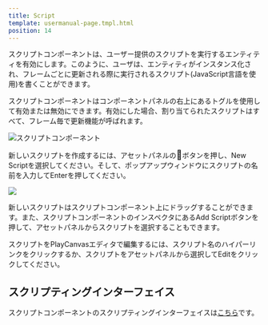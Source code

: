```yaml
---
title: Script
template: usermanual-page.tmpl.html
position: 14
---
```


スクリプトコンポーネントは、ユーザー提供のスクリプトを実行するエンティティを有効にします。このように、ユーザは、エンティティがインスタンス化され、フレームごとに更新される際に実行されるスクリプト(JavaScript言語を使用)を書くことができます。

スクリプトコンポーネントはコンポーネントパネルの右上にあるトグルを使用して有効または無効にできます。有効にした場合、割り当てられたスクリプトはすべて、フレーム毎で更新機能が呼ばれます。

![スクリプトコンポーネント][1]

新しいスクリプトを作成するには、アセットパネルの<span class="font-icon" style="font-size: 18px">&#58468;</span>ボタンを押し、New Scriptを選択してください。そして、ポップアップウィンドウにスクリプトの名前を入力してEnterを押してください。

<img src="/images/user-manual/new_script.jpg"/>

新しいスクリプトはスクリプトコンポーネント上にドラッグすることができます。また、スクリプトコンポーネントのインスペクタにあるAdd Scriptボタンを押して、アセットパネルからスクリプトを選択することもできます。

スクリプトをPlayCanvasエディタで編集するには、スクリプト名のハイパーリンクをクリックするか、スクリプトをアセットパネルから選択してEditをクリックしてください。

## スクリプティングインターフェイス

スクリプトコンポーネントのスクリプティングインターフェイスは[こちら][2]です。

[1]: /images/user-manual/scenes/components/component-script.png
[2]: /engine/api/stable/symbols/pc.ScriptComponent.html

